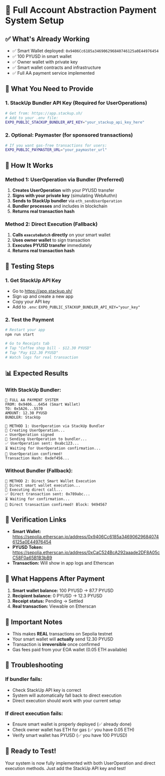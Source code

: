 # 🚀 Full Account Abstraction Payment System Setup

## ✅ What's Already Working
- ✅ Smart Wallet deployed: `0x9406Cc6185a346906296840746125a0E44976454`
- ✅ 100 PYUSD in smart wallet
- ✅ Owner wallet with private key
- ✅ Smart wallet contracts and infrastructure
- ✅ Full AA payment service implemented

## 🔧 What You Need to Provide

### 1. StackUp Bundler API Key (Required for UserOperations)
```bash
# Get from: https://app.stackup.sh/
# Add to your .env file:
EXPO_PUBLIC_STACKUP_BUNDLER_API_KEY="your_stackup_api_key_here"
```

### 2. Optional: Paymaster (for sponsored transactions)
```bash
# If you want gas-free transactions for users:
EXPO_PUBLIC_PAYMASTER_URL="your_paymaster_url"
```

## 🎯 How It Works

### Method 1: UserOperation via Bundler (Preferred)
1. **Creates UserOperation** with your PYUSD transfer
2. **Signs with your private key** (simulating WebAuthn)
3. **Sends to StackUp bundler** via `eth_sendUserOperation`
4. **Bundler processes** and includes in blockchain
5. **Returns real transaction hash**

### Method 2: Direct Execution (Fallback)
1. **Calls `executeBatch` directly** on your smart wallet
2. **Uses owner wallet** to sign transaction
3. **Executes PYUSD transfer** immediately
4. **Returns real transaction hash**

## 🧪 Testing Steps

### 1. Get StackUp API Key
- Go to https://app.stackup.sh/
- Sign up and create a new app
- Copy your API key
- Add to `.env`: `EXPO_PUBLIC_STACKUP_BUNDLER_API_KEY="your_key"`

### 2. Test the Payment
```bash
# Restart your app
npm run start

# Go to Receipts tab
# Tap "Coffee shop bill - $12.30 PYUSD"
# Tap "Pay $12.30 PYUSD"
# Watch logs for real transaction
```

## 📊 Expected Results

### With StackUp Bundler:
```
🚀 FULL AA PAYMENT SYSTEM
FROM: 0x9406...6454 (Smart Wallet)
TO: 0x5A26...5570
AMOUNT: 12.30 PYUSD
BUNDLER: StackUp

🔄 METHOD 1: UserOperation via StackUp Bundler
📝 Creating UserOperation...
✍️ UserOperation signed
📡 Sending UserOperation to bundler...
✅ UserOperation sent: 0xabc123...
⏳ Waiting for UserOperation confirmation...
🎉 UserOperation confirmed!
Transaction Hash: 0xdef456...
```

### Without Bundler (Fallback):
```
🔄 METHOD 2: Direct Smart Wallet Execution
📝 Direct smart wallet execution...
📡 Executing direct call...
✅ Direct transaction sent: 0x789abc...
⏳ Waiting for confirmation...
🎉 Direct transaction confirmed! Block: 9494567
```

## 🔗 Verification Links
- **Smart Wallet:** https://sepolia.etherscan.io/address/0x9406Cc6185a346906296840746125a0E44976454
- **PYUSD Token:** https://sepolia.etherscan.io/address/0xCaC524BcA292aaade2DF8A05cC58F0a65B1B3bB9
- **Transaction:** Will show in app logs and Etherscan

## 🎯 What Happens After Payment
1. **Smart wallet balance:** 100 PYUSD → 87.7 PYUSD
2. **Recipient balance:** 0 PYUSD → 12.3 PYUSD  
3. **Receipt status:** Pending → Settled
4. **Real transaction:** Viewable on Etherscan

## 🚨 Important Notes
- This makes **REAL** transactions on Sepolia testnet
- Your smart wallet will **actually** send 12.30 PYUSD
- Transaction is **irreversible** once confirmed
- Gas fees paid from your EOA wallet (0.05 ETH available)

## 🔧 Troubleshooting

### If bundler fails:
- Check StackUp API key is correct
- System will automatically fall back to direct execution
- Direct execution should work with your current setup

### If direct execution fails:
- Ensure smart wallet is properly deployed (✅ already done)
- Check owner wallet has ETH for gas (✅ you have 0.05 ETH)
- Verify smart wallet has PYUSD (✅ you have 100 PYUSD)

## 🎉 Ready to Test!
Your system is now fully implemented with both UserOperation and direct execution methods. Just add the StackUp API key and test!

